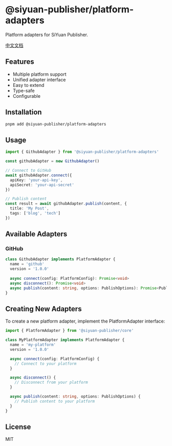 # @siyuan-publisher/platform-adapters

Platform adapters for SiYuan Publisher.

[中文文档](./README_zh_CN.md)

## Features

- Multiple platform support
- Unified adapter interface
- Easy to extend
- Type-safe
- Configurable

## Installation

```bash
pnpm add @siyuan-publisher/platform-adapters
```

## Usage

```typescript
import { GithubAdapter } from '@siyuan-publisher/platform-adapters'

const githubAdapter = new GithubAdapter()

// Connect to GitHub
await githubAdapter.connect({
  apiKey: 'your-api-key',
  apiSecret: 'your-api-secret'
})

// Publish content
const result = await githubAdapter.publish(content, {
  title: 'My Post',
  tags: ['blog', 'tech']
})
```

## Available Adapters

### GitHub

```typescript
class GithubAdapter implements PlatformAdapter {
  name = 'github'
  version = '1.0.0'
  
  async connect(config: PlatformConfig): Promise<void>
  async disconnect(): Promise<void>
  async publish(content: string, options: PublishOptions): Promise<PublishResult>
}
```

## Creating New Adapters

To create a new platform adapter, implement the PlatformAdapter interface:

```typescript
import { PlatformAdapter } from '@siyuan-publisher/core'

class MyPlatformAdapter implements PlatformAdapter {
  name = 'my-platform'
  version = '1.0.0'

  async connect(config: PlatformConfig) {
    // Connect to your platform
  }

  async disconnect() {
    // Disconnect from your platform
  }

  async publish(content: string, options: PublishOptions) {
    // Publish content to your platform
  }
}
```

## License

MIT 